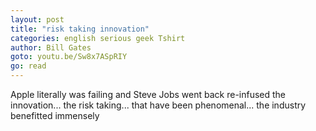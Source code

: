```yaml
---
layout: post
title: "risk taking innovation"
categories: english serious geek Tshirt
author: Bill Gates
goto: youtu.be/Sw8x7ASpRIY
go: read
---
```

Apple literally was failing and Steve Jobs went back re-infused the innovation... the risk taking... that have been phenomenal... the industry benefitted immensely
